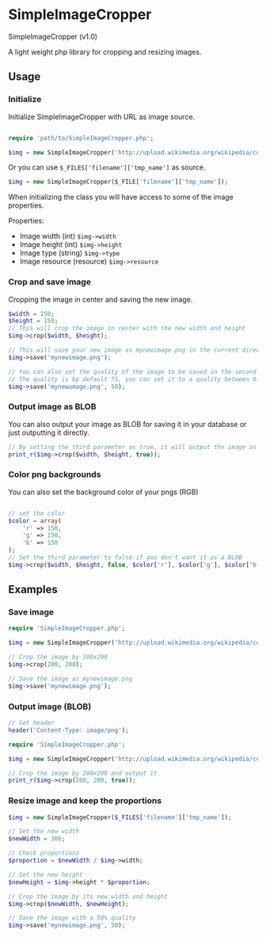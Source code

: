 SimpleImageCropper
==================

SimpleImageCropper (v1.0)

A light weight php library for cropping and resizing images.



## Usage

### Initialize

Initialize SimpleImageCropper with URL as image source.

```php

require 'path/to/SimpleImageCropper.php';

$img = new SimpleImageCropper('http://upload.wikimedia.org/wikipedia/commons/b/b5/Navionics_Apple_Team.png');

```

Or you can use `$_FILES['filename']['tmp_name']` as source.

```php
$img = new SimpleImageCropper($_FILE['filename']['tmp_name']);
```

When initializing the class you will have access to some of the image properties.

Properties:

* Image width (int) `$img->width`
* Image height (int) `$img->height`
* Image type (string) `$img->type`
* Image resource (resource) `$img->resource`

### Crop and save image

Cropping the image in center and saving the new image.

```php
$width = 150;
$height = 150;
// This will crop the image in center with the new width and height
$img->crop($width, $height);

// This will save your new image as mynewimage.png in the current directory
$img->save('mynewimage.png');

// You can also set the quality of the image to be saved in the second parameter.
// The quality is by default 75, you can set it to a quality between 0-100
$img->save('mynewumage.png', 50);
```

### Output image as BLOB

You can also output your image as BLOB for saving it in your database or just outputting it directly.

```php
// By setting the third parameter as true, it will output the image as BLOB
print_r($img->crop($width, $height, true));

```

### Color png backgrounds

You can also set the background color of your pngs (RGB)

```php

// set the color
$color = array(
	'r' => 150,
	'g' => 150,
	'b' => 150
);
// Set the third parameter to false if you don't want it as a BLOB
$img->crop($width, $height, false, $color['r'], $color['g'], $color['b']);
```

## Examples

### Save image
```php
require 'SimpleImageCropper.php';

$img = new SimpleImageCropper('http://upload.wikimedia.org/wikipedia/commons/b/b5/Navionics_Apple_Team.png');

// Crop the image by 200x200
$img->crop(200, 200);

// Save the image as mynewimage.png
$img->save('mynewimage.png');
```

### Output image (BLOB)

```php
// Set header
header('Content-Type: image/png');

require 'SimpleImageCropper.php';

$img = new SimpleImageCropper('http://upload.wikimedia.org/wikipedia/commons/b/b5/Navionics_Apple_Team.png');

// Crop the image by 200x200 and output it.
print_r($img->crop(200, 200, true));

```

### Resize image and keep the proportions

```php
$img = new SimpleImageCropper($_FILES['filename']['tmp_name']);

// Set the new width
$newWidth = 306;

// Check proportions
$proportion = $newWidth / $img->width;

// Set the new height
$newHeight = $img->height * $proportion;

// Crop the image by its new width and height
$img->crop($newWidth, $newHeight);

// Save the image with a 50% quality
$img->save('mynewimage.png', 50);
```
